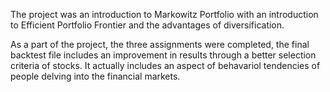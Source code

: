 The project was an introduction to Markowitz Portfolio with an introduction to Efficient Portfolio Frontier and the advantages of diversification. 

As a part of the project, the three assignments were completed, the final backtest file includes an improvement in results through a better selection criteria of stocks. It actually includes an aspect of behavariol tendencies of people delving into the financial markets.
